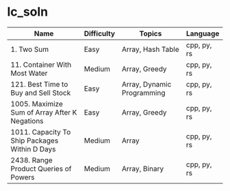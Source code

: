 # lc_soln

| Name | Difficulty | Topics | Language |
| ---- | ---------- | ------ | -------- |
| 1. Two Sum | Easy | Array, Hash Table | cpp, py, rs |
| 11. Container With Most Water | Medium | Array, Greedy | cpp, py, rs |
| 121. Best Time to Buy and Sell Stock | Easy | Array, Dynamic Programming | cpp, py, rs |
| 1005. Maximize Sum of Array After K Negations | Easy | Array, Greedy | cpp, py, rs |
| 1011. Capacity To Ship Packages Within D Days | Medium | Array | cpp, py, rs |
| 2438. Range Product Queries of Powers | Medium | Array, Binary | cpp, py, rs |


